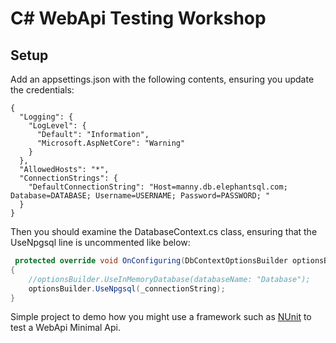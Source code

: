 # C# WebApi Testing Workshop

## Setup

Add an appsettings.json with the following contents, ensuring you update the credentials:
```
{
  "Logging": {
    "LogLevel": {
      "Default": "Information",
      "Microsoft.AspNetCore": "Warning"
    }
  },
  "AllowedHosts": "*",
  "ConnectionStrings": {
    "DefaultConnectionString": "Host=manny.db.elephantsql.com; Database=DATABASE; Username=USERNAME; Password=PASSWORD; "
  }
}

```

Then you should examine the DatabaseContext.cs class, ensuring that the UseNpgsql line is uncommented like below:

```cs
 protected override void OnConfiguring(DbContextOptionsBuilder optionsBuilder)
{
    //optionsBuilder.UseInMemoryDatabase(databaseName: "Database");
    optionsBuilder.UseNpgsql(_connectionString);
}
```

Simple project to demo how you might use a framework such as [NUnit](https://nunit.org/) to test a WebApi Minimal Api.

